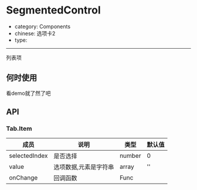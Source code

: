 # SegmentedControl

- category: Components
- chinese: 选项卡2
- type:

---

列表项

## 何时使用

看demo就了然了吧

## API

### Tab.Item
| 成员        | 说明           | 类型               | 默认值       |
|------------|----------------|--------------------|--------------|
| selectedIndex  | 是否选择        | number |  0  |
| value  | 选项数据,元素是字符串        | array |  ''  |
| onChange    |    回调函数     | Func |    ||
